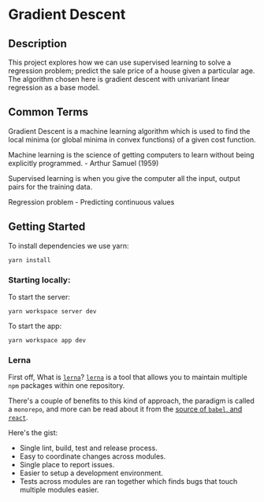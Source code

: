 # Gradient Descent

## Description
This project explores how we can use supervised learning to solve a regression problem; predict the sale price of a house given a particular age. The algorithm chosen here is gradient descent with univariant linear regression as a base model. 

## Common Terms
Gradient Descent is a machine learning algorithm which is used to find the local minima (or global minima in convex functions) of a given cost function. 

Machine learning is the science of getting computers to learn without being explicitly programmed. - Arthur Samuel (1959)

Supervised learning is when you give the computer all the input, output pairs for the training data. 

Regression problem - Predicting continuous values



## Getting Started

To install dependencies we use yarn:
```
yarn install
```

### Starting locally:

To start the server: 
```
yarn workspace server dev
```

To start the app:
```
yarn workspace app dev
```

### Lerna
First off, What is [`lerna`](https://github.com/lerna/lerna)? [`lerna`](https://github.com/lerna/lerna) is a tool that allows you to maintain multiple `npm` packages within one repository.

There's a couple of benefits to this kind of approach, the paradigm is called a `monorepo`, and more can be read about it from the [source of `babel`, and `react`](https://github.com/babel/babel/blob/master/doc/design/monorepo.md).

Here's the gist:

* Single lint, build, test and release process.
* Easy to coordinate changes across modules.
* Single place to report issues.
* Easier to setup a development environment.
* Tests across modules are ran together which finds bugs that touch multiple modules easier.

